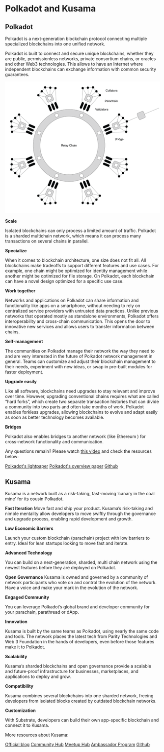# Polkadot and Kusama

## Polkadot

Polkadot is a next-generation blockchain protocol connecting multiple specialized blockchains into one unified network.

Polkadot is built to connect and secure unique blockchains, whether they are public, permissionless networks, private consortium chains, or oracles and other Web3 technologies. This allows to have an Internet where independent blockchains can exchange information with common security guarantees.

![Polkadot](../../about/images/polkadot.png)

**Scale**

Isolated blockchains can only process a limited amount of traffic. Polkadot is a sharded multichain network, which means it can process many transactions on several chains in parallel.

**Specialize**

When it comes to blockchain architecture, one size does not fit all. All blockchains make tradeoffs to support different features and use cases. For example, one chain might be optimized for identity management while another might be optimized for file storage. On Polkadot, each blockchain can have a novel design optimized for a specific use case.

**Work together**

Networks and applications on Polkadot can share information and functionality like apps on a smartphone, without needing to rely on centralized service providers with untrusted data practices. Unlike previous networks that operated mostly as standalone environments, Polkadot offers interoperability and cross-chain communication. This opens the door to innovative new services and allows users to transfer information between chains.

**Self-management**

The communities on Polkadot manage their network the way they need to and are very interested in the future of Polkadot network management in general. Teams can customize and adjust their blockchain management to their needs, experiment with new ideas, or swap in pre-built modules for faster deployment.

**Upgrade easily**

Like all software, blockchains need upgrades to stay relevant and improve over time. However, upgrading conventional chains requires what are called “hard forks”, which create two separate transaction histories that can divide a community into two parts and often take months of work. Polkadot enables forkless upgrades, allowing blockchains to evolve and adapt easily as soon as better technology becomes available.

**Bridges**

Polkadot also enables bridges to another network (like Ethereum ) for cross-network functionality and communication. 

Any questions remain? Please watch [this video](https://www.youtube.com/watch?v=_-k0xkooSlA&ab_channel=Polkadot) and check the resources below:

[Polkadot's lightpaper](https://polkadot.network/Polkadot-lightpaper.pdf)
[Polkadot's overview paper](https://github.com/w3f/research/blob/master/docs/papers/OverviewPaper-V1.pdf)
[Github](https://github.com/paritytech/polkadot/)

## Kusama

Kusama is a network built as a risk-taking, fast-moving ‘canary in the coal mine’ for its cousin Polkadot.

**Fast Iteration**
Move fast and ship your product. Kusama’s risk-taking and nimble mentality allow developers to move swiftly through the governance and upgrade process, enabling rapid development and growth.

**Low Economic Barriers**

Launch your custom blockchain (parachain) project with low barriers to entry. Ideal for lean startups looking to move fast and iterate.

**Advanced Technology**

You can build on a next-generation, sharded, multi chain network using the newest features before they are deployed on Polkadot.

**Open Governance**
Kusama is owned and governed by a community of network participants who vote on and control the evolution of the network. Have a voice and make your mark in the evolution of the network.

**Engaged Community**

You can leverage Polkadot’s global brand and developer community for your parachain, parathread or dApp.

**Innovation**

Kusama is built by the same teams as Polkadot, using nearly the same code and tools. The network places the latest tech from Parity Technologies and Web 3 Foundation in the hands of developers, even before those features make it to Polkadot.

**Scalability**

Kusama’s sharded blockchains and open governance provide a scalable and future-proof infrastructure for businesses, marketplaces, and applications to deploy and grow.

**Compatibility**

Kusama combines several blockchains into one sharded network, freeing developers from isolated blocks created by outdated blockchain networks.

**Customization**

With Substrate, developers can build their own app-specific blockchain and connect it to Kusama.

More resources about Kusama:

[Official blog](https://polkadot.network/tag/kusama/)
[Community Hub](https://www.notion.so/Polkadot-Kusama-Community-Hub-ee1fd077ff6c42c381940404f6aa9f1c)
[Meetup Hub](https://www.notion.so/Polkadot-Meetup-Hub-4511c156770e4ba9936386d8be5fe5be)
[Ambassador Program](https://unique.network/ambassador-application/)
[Github](https://github.com/paritytech/polkadot/)